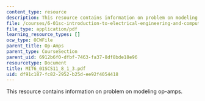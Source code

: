 ```yaml
---
content_type: resource
description: This resource contains information on problem on modeling op-amps.
file: /courses/6-01sc-introduction-to-electrical-engineering-and-computer-science-i-spring-2011/df91c187fc822952b25dee92f4054418_MIT6_01SCS11_8_1_3.pdf
file_type: application/pdf
learning_resource_types: []
ocw_type: OCWFile
parent_title: Op-Amps
parent_type: CourseSection
parent_uid: 6912b6f0-dfbf-7463-fa37-8df8bde18e96
resourcetype: Document
title: MIT6_01SCS11_8_1_3.pdf
uid: df91c187-fc82-2952-b25d-ee92f4054418
---
```

This resource contains information on problem on modeling op-amps.
